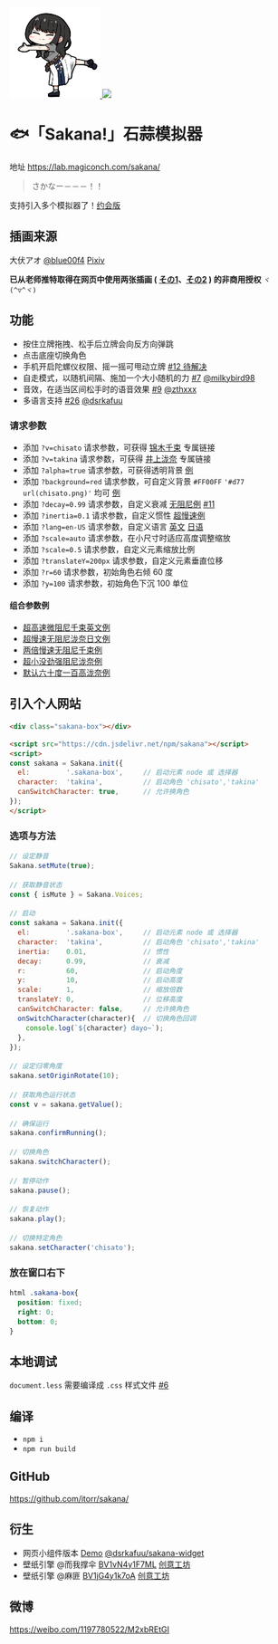 <a href="https://lab.magiconch.com/sakana/?v=takina" target="_blank">
  <img src="html/takina.png" height="160px">
</a><a href="https://lab.magiconch.com/sakana/?v=chisato" target="_blank">
  <img src="html/chisato.png" height="160px">
</a>

# 🐟「Sakana!」石蒜模拟器

地址 https://lab.magiconch.com/sakana/

> さかなー－－－！！

支持引入多个模拟器了！[约会版](https://lab.magiconch.com/sakana/deto.html)

## 插画来源
大伏アオ
[@blue00f4](https://twitter.com/blue00f4)
[Pixiv](https://pixiv.me/aoiroblue1340)

**已从老师推特取得在网页中使用两张插画 (
[その1](https://twitter.com/blue00f4/status/1551887529615687680)、[その2](https://twitter.com/blue00f4/status/1552066743853813760)
) 的非商用授权**
`ヾ(^▽^ヾ)`


## 功能
 - 按住立牌拖拽、松手后立牌会向反方向弹跳
 - 点击底座切换角色
 - 手机开启陀螺仪权限、摇一摇可甩动立牌 [#12 待解决](https://github.com/itorr/sakana/pull/12)
 - 自走模式，以随机间隔、施加一个大小随机的力 [#7](https://github.com/itorr/sakana/pull/7) [@milkybird98](https://github.com/milkybird98)
 - 音效，在适当区间松手时的语音效果 [#9](https://github.com/itorr/sakana/pull/9) [@zthxxx](https://github.com/zthxxx)
 - 多语言支持 [#26](https://github.com/itorr/sakana/pull/26) [@dsrkafuu](https://github.com/dsrkafuu)
 
### 请求参数

 - 添加 `?v=chisato` 请求参数，可获得 [锦木千束](https://lab.magiconch.com/sakana/?v=chisato) 专属链接
 - 添加 `?v=takina` 请求参数，可获得 [井上泷奈](https://lab.magiconch.com/sakana/?v=takina) 专属链接
 - 添加 `?alpha=true` 请求参数，可获得透明背景 [例](https://lab.magiconch.com/sakana/?alpha=true)
 - 添加 `?background=red` 请求参数，可自定义背景 `#FF00FF` `'#d77 url(chisato.png)'` 均可 [例](https://lab.magiconch.com/sakana/?background=%23d77%20url(chisato.png))
 - 添加 `?decay=0.99` 请求参数，自定义衰减 [无阻尼例](https://lab.magiconch.com/sakana/?decay=1) [#11](https://github.com/itorr/sakana/issues/11)
 - 添加 `?inertia=0.1` 请求参数，自定义惯性 [超慢速例](https://lab.magiconch.com/sakana/?inertia=0.001)
 - 添加 `?lang=en-US` 请求参数，自定义语言 [英文](https://lab.magiconch.com/sakana/?lang=en-US) [日语](https://lab.magiconch.com/sakana/?lang=ja-JP)
 - 添加 `?scale=auto` 请求参数，在小尺寸时适应高度调整缩放
 - 添加 `?scale=0.5` 请求参数，自定义元素缩放比例
 - 添加 `?translateY=200px` 请求参数，自定义元素垂直位移
 - 添加 `?r=60` 请求参数，初始角色右倾 60 度
 - 添加 `?y=100` 请求参数，初始角色下沉 100 单位

#### 组合参数例
 - [超高速微阻尼千束英文例](https://lab.magiconch.com/sakana/?inertia=0.2&decay=0.999&v=chisato&lang=en-US)
 - [超慢速无阻尼泷奈日文例](https://lab.magiconch.com/sakana/?inertia=0.001&decay=1&v=takina&lang=ja-JP)
 - [两倍慢速无阻尼千束例](https://lab.magiconch.com/sakana/?inertia=0.01&decay=1&v=chisato&scale=2&translateY=140px)
 - [超小没劲强阻尼泷奈例](https://lab.magiconch.com/sakana/?inertia=0.02&decay=0.9&scale=0.3)
 - [默认六十度一百高泷奈例](https://lab.magiconch.com/sakana/?v=takina&r=60&y=100)


## 引入个人网站

```html
<div class="sakana-box"></div>
```

```html
<script src="https://cdn.jsdelivr.net/npm/sakana"></script>
<script>
const sakana = Sakana.init({
  el:         '.sakana-box',     // 启动元素 node 或 选择器
  character:  'takina',          // 启动角色 'chisato','takina' 
  canSwitchCharacter: true,      // 允许换角色
});
</script>
```

### 选项与方法 
```javascript
// 设定静音
Sakana.setMute(true);

// 获取静音状态
const { isMute } = Sakana.Voices;

// 启动
const sakana = Sakana.init({
  el:         '.sakana-box',     // 启动元素 node 或 选择器
  character:  'takina',          // 启动角色 'chisato','takina' 
  inertia:    0.01,              // 惯性
  decay:      0.99,              // 衰减
  r:          60,                // 启动角度
  y:          10,                // 启动高度
  scale:      1,                 // 缩放倍数
  translateY: 0,                 // 位移高度
  canSwitchCharacter: false,     // 允许换角色
  onSwitchCharacter(character){  // 切换角色回调
    console.log(`${character} dayo~`);
  },
});

// 设定归零角度
sakana.setOriginRotate(10);

// 获取角色运行状态
const v = sakana.getValue();

// 确保运行
sakana.confirmRunning();

// 切换角色
sakana.switchCharacter();

// 暂停动作
sakana.pause();

// 恢复动作
sakana.play();

// 切换特定角色
sakana.setCharacter('chisato');
```


### 放在窗口右下
```css
html .sakana-box{
  position: fixed;
  right: 0;
  bottom: 0;
}
```

## 本地调试
`document.less` 需要编译成 `.css` 样式文件 [#6](https://github.com/itorr/sakana/pull/6)

## 编译
 - `npm i`
 - `npm run build`

## GitHub
https://github.com/itorr/sakana/

## 衍生
 - 网页小组件版本 [Demo](https://sakana.dsrkafuu.net/) [@dsrkafuu/sakana-widget](https://github.com/dsrkafuu/sakana-widget) 
 - 壁纸引擎 @而我撑伞 [BV1vN4y1F7ML](https://www.bilibili.com/video/BV1vN4y1F7ML) [创意工坊](https://steamcommunity.com/sharedfiles/filedetails/?id=2854221525)
 - 壁纸引擎 @麻匪 [BV1jG4y1k7oA](https://www.bilibili.com/video/bv1jG4y1k7oA) [创意工坊](https://steamcommunity.com/sharedfiles/filedetails/?id=2854192204)
## 微博
https://weibo.com/1197780522/M2xbREtGI
